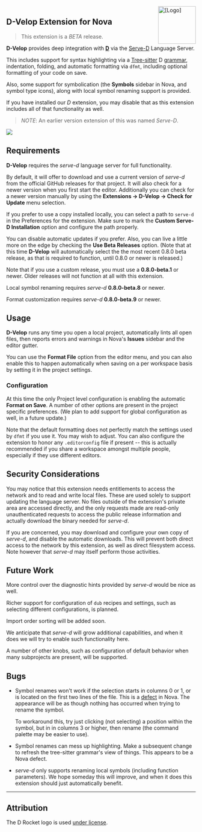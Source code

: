 <img src="https://raw.githubusercontent.com/staysail/nova-serve-d/main/rocket.png" align="right" width="100" alt="[Logo]" />

## D-Velop Extension for Nova

> This extension is a _BETA_ release.

**D-Velop** provides deep integration with [**D**][1] via the [Serve-D][2] Language Server.

This includes support for syntax highlighting via a [Tree-sitter][3] D [grammar][4], indentation,
folding, and automatic formatting via `dfmt`, including optional formatting of your
code on save.

Also, some support for symbolication (the **Symbols** sidebar in Nova, and symbol type icons),
along with local symbol renaming support is provided.

If you have installed our _D_ extension, you may disable that as this
extension includes all of that functionality as well.

> _NOTE_: An earlier version extension of this was named _Serve-D_.

![](https://raw.githubusercontent.com/staysail/nova-serve-d/main/screenshot.png)

## Requirements

**D-Velop** requires the _serve-d_ language server for full functionality.

By default, it will offer to download and use a current version of _serve-d_
from the official GitHub releases for that project. It will also check
for a newer version when you first start the editor. Additionally you can
check for a newer version manually by using the **Extensions → D-Velop → Check for Update**
menu selection.

If you prefer to use a copy installed locally, you can select a path to
`serve-d` in the Preferences for the extension. Make sure to mark the
**Custom Serve-D Installation** option and configure the path properly.

You can disable automatic updates if you prefer. Also, you can live a little
more on the edge by checking the **Use Beta Releases** option.
(Note that at this time **D-Velop** will automatically select the the most
recent 0.8.0 beta release, as that is required to function, until 0.8.0
or newer is released.)

Note that if you use a custom release, you must use a **0.8.0-beta.1** or
newer. Older releases will not function at all with this extension.

Local symbol renaming requires _serve-d_ **0.8.0-beta.8** or newer.

Format customization requires _serve-d_ **0.8.0-beta.9** or newer.

## Usage

**D-Velop** runs any time you open a local project, automatically lints all open
files, then reports errors and warnings in Nova's **Issues** sidebar
and the editor gutter.

You can use the **Format File** option from the editor menu, and you can also enable
this to happen automatically when saving on a per workspace basis by setting
it in the project settings.

### Configuration

At this time the only Project level configuration is enabling the
automatic **Format on Save**. A number of other options are present
in the project specific preferences. (We plan to add support for global
configuration as well, in a future update.)

Note that the default formatting does not perfectly match the
settings used by `dfmt` if you use it. You may wish to adjust.
You can also configure the extension to honor any `.editorconfig` file
if present -- this is actually recommended if you share a workspace
amongst multiple people, especially if they use different editors.

## Security Considerations

You may notice that this extension needs entitlements to access
the network and to read and write local files. These are used
solely to support updating the language server. No files outside
of the extension's private area are accessed directly, and the
only requests made are read-only unauthenticated requests to access
the public release information and actually download the binary
needed for _serve-d_.

If you are concerned, you may download and configure your own
copy of _serve-d_, and disable the automatic downloads. This
will prevent both direct access to the network by this extension,
as well as direct filesystem access. Note however that _serve-d_
may itself perform those activities.

## Future Work

More control over the diagnostic hints provided by _serve-d_ would be nice as well.

Richer support for configuration of `dub` recipes and settings, such as
selecting different configurations, is planned.

Import order sorting will be added soon.

We anticipate that _serve-d_ will grow additional capabilities, and when
it does we will try to enable such functionality here.

A number of other knobs, such as configuration of default behavior when
many subprojects are present, will be supported.

## Bugs

- Symbol renames won't work if the selection starts in columns 0 or 1, or is located
  on the first two lines of the file. This is a [defect][6] in Nova.
  The appearance will be as though nothing has occurred when trying to rename the symbol.

  To workaround this, try just clicking (not selecting) a position within the symbol,
  but in in columns 3 or higher, then rename (the command palette may be easier to use).

- Symbol renames can mess up highlighting. Make a subsequent change to refresh the
  tree-sitter grammar's view of things. This appears to be a Nova defect.

- _serve-d_ only supports renaming local symbols (including function parameters).
  We hope someday this will improve, and when it does this extension should just
  automatically benefit.

---

## Attribution

The D Rocket logo is used [under license][2].

[1]: https://dlang.org "D Language web site"
[2]: https://github.com/Pure-D/serve-d "Serve-D repository"
[3]: https://tree-sitter.github.io "Tree-sitter web site"
[4]: https://github.com/gdamore/tree-sitter-d "D Grammar for Tree-sitter"
[5]: https://github.com/dlang-community/artwork "D community artwork"
[6]: https://devforum.nova.app/t/lsp-integers-0-and-1-serialized-to-boolean/1831
